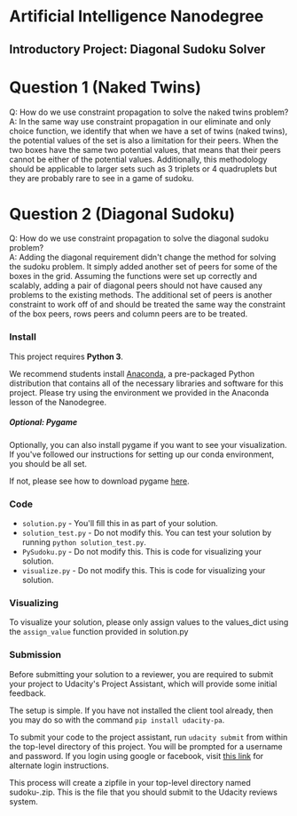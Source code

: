 # Artificial Intelligence Nanodegree
## Introductory Project: Diagonal Sudoku Solver

# Question 1 (Naked Twins)
Q: How do we use constraint propagation to solve the naked twins problem?  
A: In the same way use constraint propagation in our eliminate and only choice function, we identify that when we have a set of twins (naked twins), the potential values of the set is also a limitation for their peers. When the two boxes have the same two potential values, that means that their peers cannot be either of the potential values. Additionally, this methodology should be applicable to larger sets such as 3 triplets or 4 quadruplets but they are probably rare to see in a game of sudoku.

# Question 2 (Diagonal Sudoku)
Q: How do we use constraint propagation to solve the diagonal sudoku problem?  
A: Adding the diagonal requirement didn't change the method for solving the sudoku problem. It simply added another set of peers for some of the boxes in the grid. Assuming the functions were set up correctly and scalably, adding a pair of diagonal peers should not have caused any problems to the existing methods. The additional set of peers is another constraint to work off of and should be treated the same way the constraint of the box peers, rows peers and column peers are to be treated. 

### Install

This project requires **Python 3**.

We recommend students install [Anaconda](https://www.continuum.io/downloads), a pre-packaged Python distribution that contains all of the necessary libraries and software for this project. 
Please try using the environment we provided in the Anaconda lesson of the Nanodegree.

##### Optional: Pygame

Optionally, you can also install pygame if you want to see your visualization. If you've followed our instructions for setting up our conda environment, you should be all set.

If not, please see how to download pygame [here](http://www.pygame.org/download.shtml).

### Code

* `solution.py` - You'll fill this in as part of your solution.
* `solution_test.py` - Do not modify this. You can test your solution by running `python solution_test.py`.
* `PySudoku.py` - Do not modify this. This is code for visualizing your solution.
* `visualize.py` - Do not modify this. This is code for visualizing your solution.

### Visualizing

To visualize your solution, please only assign values to the values_dict using the `assign_value` function provided in solution.py

### Submission
Before submitting your solution to a reviewer, you are required to submit your project to Udacity's Project Assistant, which will provide some initial feedback.  

The setup is simple.  If you have not installed the client tool already, then you may do so with the command `pip install udacity-pa`.  

To submit your code to the project assistant, run `udacity submit` from within the top-level directory of this project.  You will be prompted for a username and password.  If you login using google or facebook, visit [this link](https://project-assistant.udacity.com/auth_tokens/jwt_login) for alternate login instructions.

This process will create a zipfile in your top-level directory named sudoku-<id>.zip.  This is the file that you should submit to the Udacity reviews system.

